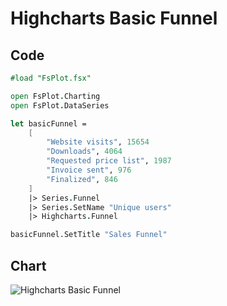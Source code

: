 Highcharts Basic Funnel
=======================

Code
----

```fsharp
#load "FsPlot.fsx"

open FsPlot.Charting
open FsPlot.DataSeries

let basicFunnel =
    [
        "Website visits", 15654
        "Downloads", 4064
        "Requested price list", 1987
        "Invoice sent", 976
        "Finalized", 846
    ]
    |> Series.Funnel
    |> Series.SetName "Unique users"
    |> Highcharts.Funnel

basicFunnel.SetTitle "Sales Funnel"
```
Chart
-----

![Highcharts Basic Funnel](https://raw.github.com/TahaHachana/FsPlot/master/screenshots/HighchartsBasicFunnel.PNG)